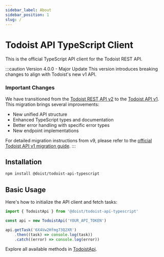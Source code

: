 ```yaml
---
sidebar_label: About
sidebar_position: 1
slug: /
---
```


# Todoist API TypeScript Client

This is the official TypeScript API client for the Todoist REST API.

:::caution Version 4.0.0 - Major Update
This version introduces breaking changes to align with Todoist's new v1 API.
### Important Changes

We have transitioned from the [Todoist REST API v2](https://developer.todoist.com/rest/v2/) to the [Todoist API v1](https://todoist.com/api/v1). This migration brings several improvements:

- New unified API structure
- Enhanced TypeScript types and documentation
- Better error handling with specific error types
- New endpoint implementations

For detailed migration instructions from v9, please refer to the [official Todoist API v1 migration guide](https://todoist.com/api/v1/docs#tag/Migrating-from-v9).
:::

## Installation

```bash
npm install @doist/todoist-api-typescript
```

## Basic Usage

Here's how to initialize the API client and fetch tasks:

```typescript
import { TodoistApi } from '@doist/todoist-api-typescript'

const api = new TodoistApi('YOUR_API_TOKEN')

api.getTask('6X4Vw2Hfmg73Q2XR')
    .then((task) => console.log(task))
    .catch((error) => console.log(error))
```

Explore all available methods in [TodoistApi](/api/classes/TodoistApi).
